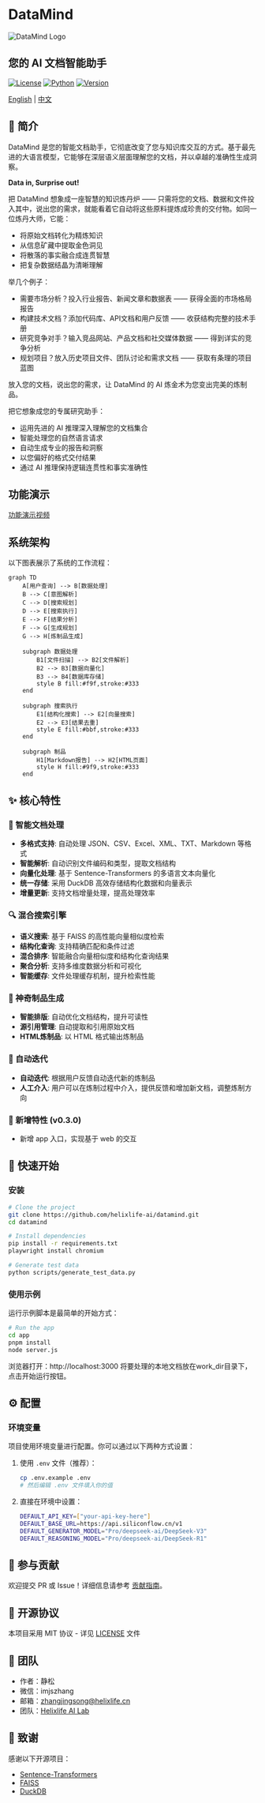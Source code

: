 # DataMind

![DataMind Logo](images/logo.png)

## 您的 AI 文档智能助手

[![License](https://img.shields.io/badge/license-MIT-blue.svg)](../LICENSE)
[![Python](https://img.shields.io/badge/python-3.8+-blue.svg)](https://www.python.org)
[![Version](https://img.shields.io/badge/version-0.3.0-green.svg)](https://github.com/helixlife-ai/datamind/releases)

[English](../README.md) | [中文](README_zh.md)

## 📖 简介

DataMind 是您的智能文档助手，它彻底改变了您与知识库交互的方式。基于最先进的大语言模型，它能够在深层语义层面理解您的文档，并以卓越的准确性生成洞察。

**Data in, Surprise out!**

把 DataMind 想象成一座智慧的知识炼丹炉 —— 只需将您的文档、数据和文件投入其中，说出您的需求，就能看着它自动将这些原料提炼成珍贵的交付物。如同一位炼丹大师，它能：
- 将原始文档转化为精炼知识
- 从信息矿藏中提取金色洞见
- 将散落的事实融合成连贯智慧
- 把复杂数据结晶为清晰理解

举几个例子：
- 需要市场分析？投入行业报告、新闻文章和数据表 —— 获得全面的市场格局报告
- 构建技术文档？添加代码库、API文档和用户反馈 —— 收获结构完整的技术手册
- 研究竞争对手？输入竞品网站、产品文档和社交媒体数据 —— 得到详实的竞争分析
- 规划项目？放入历史项目文件、团队讨论和需求文档 —— 获取有条理的项目蓝图

放入您的文档，说出您的需求，让 DataMind 的 AI 炼金术为您变出完美的炼制品。

把它想象成您的专属研究助手：
- 运用先进的 AI 推理深入理解您的文档集合
- 智能处理您的自然语言请求
- 自动生成专业的报告和洞察
- 以您偏好的格式交付结果
- 通过 AI 推理保持逻辑连贯性和事实准确性

## 功能演示

[功能演示视频](https://www.bilibili.com/video/123456/)

## 系统架构

以下图表展示了系统的工作流程：

```mermaid
graph TD
    A[用户查询] --> B[数据处理]
    B --> C[意图解析]
    C --> D[搜索规划]
    D --> E[搜索执行]
    E --> F[结果分析]
    F --> G[生成规划]
    G --> H[炼制品生成]
    
    subgraph 数据处理
        B1[文件扫描] --> B2[文件解析]
        B2 --> B3[数据向量化]
        B3 --> B4[数据库存储]
        style B fill:#f9f,stroke:#333
    end
    
    subgraph 搜索执行
        E1[结构化搜索] --> E2[向量搜索]
        E2 --> E3[结果去重]
        style E fill:#bbf,stroke:#333
    end
    
    subgraph 制品
        H1[Markdown报告] --> H2[HTML页面]
        style H fill:#9f9,stroke:#333
    end
```

## ✨ 核心特性

### 🔄 智能文档处理
- **多格式支持**: 自动处理 JSON、CSV、Excel、XML、TXT、Markdown 等格式
- **智能解析**: 自动识别文件编码和类型，提取文档结构
- **向量化处理**: 基于 Sentence-Transformers 的多语言文本向量化
- **统一存储**: 采用 DuckDB 高效存储结构化数据和向量表示
- **增量更新**: 支持文档增量处理，提高处理效率

### 🔍 混合搜索引擎
- **语义搜索**: 基于 FAISS 的高性能向量相似度检索
- **结构化查询**: 支持精确匹配和条件过滤
- **混合排序**: 智能融合向量相似度和结构化查询结果
- **聚合分析**: 支持多维度数据分析和可视化
- **智能缓存**: 文件处理缓存机制，提升检索性能

### 📝 神奇制品生成
- **智能排版**: 自动优化文档结构，提升可读性
- **源引用管理**: 自动提取和引用原始文档
- **HTML炼制品**: 以 HTML 格式输出炼制品

### 🔄 自动迭代
- **自动迭代**: 根据用户反馈自动迭代新的炼制品
- **人工介入**: 用户可以在炼制过程中介入，提供反馈和增加新文档，调整炼制方向

### 🎨 新增特性 (v0.3.0)
- 新增 app 入口，实现基于 web 的交互

## 🚀 快速开始

### 安装

```bash
# Clone the project
git clone https://github.com/helixlife-ai/datamind.git
cd datamind

# Install dependencies
pip install -r requirements.txt
playwright install chromium

# Generate test data
python scripts/generate_test_data.py
```

### 使用示例

运行示例脚本是最简单的开始方式：

```bash
# Run the app
cd app
pnpm install
node server.js
```
浏览器打开：http://localhost:3000
将要处理的本地文档放在work_dir目录下，点击开始运行按钮。

## ⚙️ 配置

### 环境变量

项目使用环境变量进行配置。你可以通过以下两种方式设置：

1. 使用 `.env` 文件（推荐）：
   ```bash
   cp .env.example .env
   # 然后编辑 .env 文件填入你的值
   ```

2. 直接在环境中设置：
   ```bash
   DEFAULT_API_KEY=["your-api-key-here"]
   DEFAULT_BASE_URL=https://api.siliconflow.cn/v1
   DEFAULT_GENERATOR_MODEL="Pro/deepseek-ai/DeepSeek-V3"
   DEFAULT_REASONING_MODEL="Pro/deepseek-ai/DeepSeek-R1"
   ```

## 🤝 参与贡献

欢迎提交 PR 或 Issue！详细信息请参考 [贡献指南](CONTRIBUTING.md)。

## 📄 开源协议

本项目采用 MIT 协议 - 详见 [LICENSE](LICENSE) 文件

## 👥 团队

- 作者：静松
- 微信：imjszhang
- 邮箱：zhangjingsong@helixlife.cn
- 团队：[Helixlife AI Lab](https://github.com/helixlife-ai)

## 🙏 致谢

感谢以下开源项目：
- [Sentence-Transformers](https://github.com/UKPLab/sentence-transformers)
- [FAISS](https://github.com/facebookresearch/faiss)
- [DuckDB](https://github.com/duckdb/duckdb)

